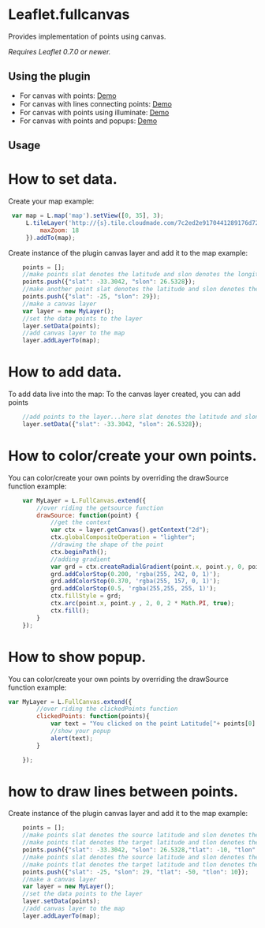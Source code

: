 Leaflet.fullcanvas
=====================

Provides implementation of points using canvas.

*Requires Leaflet 0.7.0 or newer.*

## Using the plugin

* For canvas with points: [Demo](http://cyrilcherian.github.io/Leaflet-Fullcanvas/demo/Canvas-With-Points.html)
* For canvas with lines connecting points: [Demo](http://cyrilcherian.github.io/Leaflet-Fullcanvas/demo/Canvas-With-Lines.html)
* For canvas with points using illuminate: [Demo](http://cyrilcherian.github.io/Leaflet-Fullcanvas/demo/Canvas-With-Illuminate-Points.html)
* For canvas with points and popups: [Demo](http://cyrilcherian.github.io/Leaflet-Fullcanvas/demo/Canvas-With-Points-Poups.html)


## Usage

# How to set data.

Create your map example:

```javascript
 var map = L.map('map').setView([0, 35], 3);
     L.tileLayer('http://{s}.tile.cloudmade.com/7c2ed2e9170441289176d725eb0ca615/999/256/{z}/{x}/{y}.png', {
         maxZoom: 18
     }).addTo(map);
```
Create instance of the plugin canvas layer and add it to the map example:
```javascript
    points = [];
    //make points slat denotes the latitude and slon denotes the longitude
    points.push({"slat": -33.3042, "slon": 26.5328});
    //make another point slat denotes the latitude and slon denotes the longitude
    points.push({"slat": -25, "slon": 29});
    //make a canvas layer
    var layer = new MyLayer();
    //set the data points to the layer
    layer.setData(points);
    //add canvas layer to the map
    layer.addLayerTo(map);
```

# How to add data.

To add data live into the map:
To the canvas layer created, you can add points

```javascript
    //add points to the layer...here slat denotes the latitude and slon denotes the longitude
    layer.setData({"slat": -33.3042, "slon": 26.5328});
```

# How to color/create your own points.

You can color/create your own points by overriding the drawSource function example:
```javascript
    var MyLayer = L.FullCanvas.extend({
        //over riding the getsource function
        drawSource: function(point) {
            //get the context
            var ctx = layer.getCanvas().getContext("2d");
            ctx.globalCompositeOperation = "lighter";
            //drawing the shape of the point
            ctx.beginPath();
            //adding gradient 
            var grd = ctx.createRadialGradient(point.x, point.y, 0, point.x, point.y, 10);
            grd.addColorStop(0.200, 'rgba(255, 242, 0, 1)');
            grd.addColorStop(0.370, 'rgba(255, 157, 0, 1)');
            grd.addColorStop(0.5, 'rgba(255,255, 255, 1)');
            ctx.fillStyle = grd;
            ctx.arc(point.x, point.y , 2, 0, 2 * Math.PI, true);
            ctx.fill();
        }
    });
```

# How to show popup.
You can color/create your own points by overriding the drawSource function example:
```javascript
var MyLayer = L.FullCanvas.extend({
        //over riding the clickedPoints function
        clickedPoints: function(points){
            var text = "You clicked on the point Latitude["+ points[0].data.slat + "] Longitude["+ points[0].data.slon + "]";
            //show your popup
            alert(text);
        }

    });
```

# how to draw lines between points.

Create instance of the plugin canvas layer and add it to the map example:
```javascript
    points = [];
    //make points slat denotes the source latitude and slon denotes the source longitude 
    //make points tlat denotes the target latitude and tlon denotes the target longitude 
    points.push({"slat": -33.3042, "slon": 26.5328,"tlat": -10, "tlon": 15});
    //make points slat denotes the source latitude and slon denotes the source longitude 
    //make points tlat denotes the target latitude and tlon denotes the target longitude 
    points.push({"slat": -25, "slon": 29, "tlat": -50, "tlon": 10});
    //make a canvas layer
    var layer = new MyLayer();
    //set the data points to the layer
    layer.setData(points);
    //add canvas layer to the map
    layer.addLayerTo(map);
```


